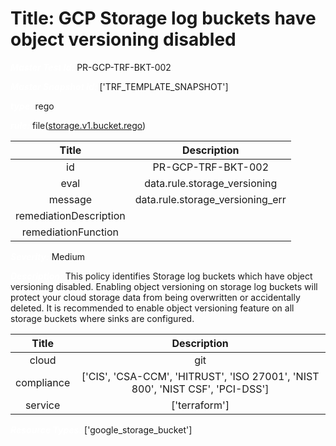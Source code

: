 



# Title: GCP Storage log buckets have object versioning disabled


***<font color="white">Master Test Id:</font>*** PR-GCP-TRF-BKT-002

***<font color="white">Master Snapshot Id:</font>*** ['TRF_TEMPLATE_SNAPSHOT']

***<font color="white">type:</font>*** rego

***<font color="white">rule:</font>*** file([storage.v1.bucket.rego])  
  
  
  
  

|Title|Description|
| :---: | :---: |
|id|PR-GCP-TRF-BKT-002|
|eval|data.rule.storage_versioning|
|message|data.rule.storage_versioning_err|
|remediationDescription||
|remediationFunction||


***<font color="white">Severity:</font>*** Medium

***<font color="white">Description:</font>*** This policy identifies Storage log buckets which have object versioning disabled. Enabling object versioning on storage log buckets will protect your cloud storage data from being overwritten or accidentally deleted. It is recommended to enable object versioning feature on all storage buckets where sinks are configured.  
  
  

|Title|Description|
| :---: | :---: |
|cloud|git|
|compliance|['CIS', 'CSA-CCM', 'HITRUST', 'ISO 27001', 'NIST 800', 'NIST CSF', 'PCI-DSS']|
|service|['terraform']|


***<font color="white">Resource Types:</font>*** ['google_storage_bucket']


[storage.v1.bucket.rego]: https://github.com/prancer-io/prancer-compliance-test/tree/master/google/terraform/storage.v1.bucket.rego
